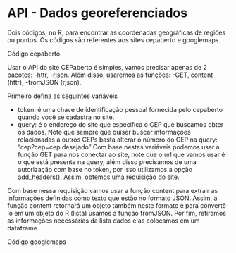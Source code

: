 # API - Dados georeferenciados
Dois códigos, no R, para encontrar as coordenadas geográficas de regiões ou pontos. Os códigos são referentes aos sites cepaberto e googlemaps.  

Código cepaberto

Usar o API do site CEPaberto é simples, vamos precisar apenas de 2 pacotes:
  -httr,
  -rjson. 
Além disso, usaremos as funções:
  -GET, content (httr), 
  -fromJSON (rjson). 
  
Primeiro defina as seguintes variáveis
 - token: é uma chave de identificação pessoal fornecida pelo cepaberto quando você se cadastra no site.
 - query: é o endereço do site que especifica o CEP que buscamos obter os dados. 
Note que sempre que quiser buscar informações relacionadas a outros CEPs basta alterar o número do CEP na query: “cep?cep=cep desejado” 
Com base nestas variáveis podemos usar a função GET para nos conectar ao site, note que o url que vamos usar é o que está presente na query, além disso precisamos de uma autorização com base no token, por isso utilizamos a opção add_headers(). Assim, obtemos uma requisição do site.

Com base nessa requisição vamos usar a função content para extrair as informações definidas como texto que estão no formato JSON. Assim, a função content retornará um objeto também neste formato e para convertê-lo em um objeto do R (lista) usamos a função fromJSON.
Por fim, retiramos as informações necessárias da lista dados e as colocamos em um dataframe.

Código googlemaps
